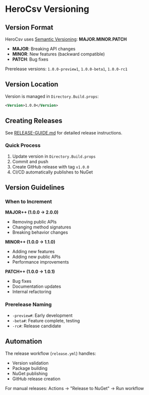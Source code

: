 # HeroCsv Versioning

## Version Format

HeroCsv uses [Semantic Versioning](https://semver.org/): **MAJOR.MINOR.PATCH**

- **MAJOR**: Breaking API changes
- **MINOR**: New features (backward compatible)
- **PATCH**: Bug fixes

Prerelease versions: `1.0.0-preview1`, `1.0.0-beta1`, `1.0.0-rc1`

## Version Location

Version is managed in `Directory.Build.props`:
```xml
<Version>1.0.0</Version>
```

## Creating Releases

See [RELEASE-GUIDE.md](RELEASE-GUIDE.md) for detailed release instructions.

### Quick Process
1. Update version in `Directory.Build.props`
2. Commit and push
3. Create GitHub release with tag `v1.0.0`
4. CI/CD automatically publishes to NuGet

## Version Guidelines

### When to Increment

**MAJOR++ (1.0.0 → 2.0.0)**
- Removing public APIs
- Changing method signatures
- Breaking behavior changes

**MINOR++ (1.0.0 → 1.1.0)**
- Adding new features
- Adding new public APIs
- Performance improvements

**PATCH++ (1.0.0 → 1.0.1)**
- Bug fixes
- Documentation updates
- Internal refactoring

### Prerelease Naming
- `-preview#`: Early development
- `-beta#`: Feature complete, testing
- `-rc#`: Release candidate

## Automation

The release workflow (`release.yml`) handles:
- Version validation
- Package building
- NuGet publishing
- GitHub release creation

For manual releases: Actions → "Release to NuGet" → Run workflow